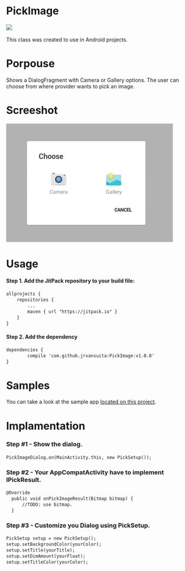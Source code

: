 # PickImage
[![](https://jitpack.io/v/jrvansuita/IconHandler.svg)](https://jitpack.io/#jrvansuita/IconHandler)

This class was created to use in Android projects.

# Porpouse
Shows a DialogFragment with Camera or Gallery options. The user can choose from where provider wants to pick an image.

# Screeshot
![test](screenshot/img.png? "Dialog")

# Usage

#### Step 1. Add the JitPack repository to your build file:

    allprojects {
		repositories {
			...
			maven { url "https://jitpack.io" }
		}
	}

#### Step 2. Add the dependency

    dependencies {
	        compile 'com.github.jrvansuita:PickImage:v1.0.0'
	}

# Samples
 You can take a look at the sample app [located on this project](/app/).


# Implamentation

### Step #1 - Show the dialog.
    PickImageDialog.on(MainActivity.this, new PickSetup());

### Step #2 - Your AppCompatActivity have to implement IPickResult.
    @Override
      public void onPickImageResult(Bitmap bitmap) {
          //TODO: use bitmap.
      }

### Step #3 - Customize you Dialog using PickSetup.
    PickSetup setup = new PickSetup();
    setup.setBackgroundColor(yourColor);
    setup.setTitle(yourTitle);
    setup.setDimAmount(yourFloat);
    setup.setTitleColor(yourColor);
    
